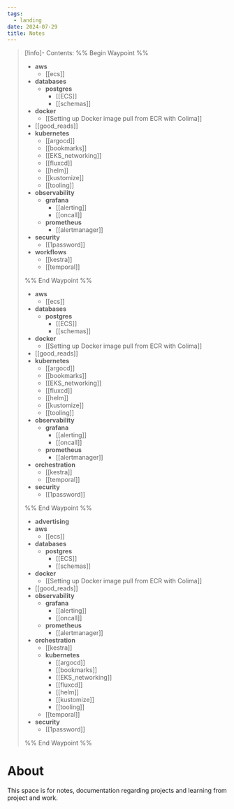 ```yaml
---
tags:
  - landing
date: 2024-07-29
title: Notes
---
```


> [!info]- Contents: 
>%% Begin Waypoint %%
>- **aws**
>	- [[ecs]]
>- **databases**
>	- **postgres**
>		- [[ECS]]
>		- [[schemas]]
>- **docker**
>	- [[Setting up Docker image pull from ECR with Colima]]
>- [[good_reads]]
>- **kubernetes**
>	- [[argocd]]
>	- [[bookmarks]]
>	- [[EKS_networking]]
>	- [[fluxcd]]
>	- [[helm]]
>	- [[kustomize]]
>	- [[tooling]]
>- **observability**
>	- **grafana**
>		- [[alerting]]
>		- [[oncall]]
>	- **prometheus**
>		- [[alertmanager]]
>- **security**
>	- [[1password]]
>- **workflows**
>	- [[kestra]]
>	- [[temporal]]
>
>%% End Waypoint %%
>- **aws**
>	- [[ecs]]
>- **databases**
>	- **postgres**
>		- [[ECS]]
>		- [[schemas]]
>- **docker**
>	- [[Setting up Docker image pull from ECR with Colima]]
>- [[good_reads]]
>- **kubernetes**
>	- [[argocd]]
>	- [[bookmarks]]
>	- [[EKS_networking]]
>	- [[fluxcd]]
>	- [[helm]]
>	- [[kustomize]]
>	- [[tooling]]
>- **observability**
>	- **grafana**
>		- [[alerting]]
>		- [[oncall]]
>	- **prometheus**
>		- [[alertmanager]]
>- **orchestration**
>	- [[kestra]]
>	- [[temporal]]
>- **security**
>	- [[1password]]
>
>%% End Waypoint %%
>- **advertising**
>- **aws**
>	- [[ecs]]
>- **databases**
>	- **postgres**
>		- [[ECS]]
>		- [[schemas]]
>- **docker**
>	- [[Setting up Docker image pull from ECR with Colima]]
>- [[good_reads]]
>- **observability**
>	- **grafana**
>		- [[alerting]]
>		- [[oncall]]
>	- **prometheus**
>		- [[alertmanager]]
>- **orchestration**
>	- [[kestra]]
>	- **kubernetes**
>		- [[argocd]]
>		- [[bookmarks]]
>		- [[EKS_networking]]
>		- [[fluxcd]]
>		- [[helm]]
>		- [[kustomize]]
>		- [[tooling]]
>	- [[temporal]]
>- **security**
>	- [[1password]]
>
>%% End Waypoint %%

# About

This space is for notes, documentation regarding projects and learning from project and work.